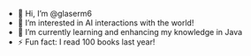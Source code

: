 - 👋 Hi, I’m @glaserm6
- 👀 I’m interested in AI interactions with the world!
- 🌱 I’m currently learning and enhancing my knowledge in Java
- ⚡ Fun fact: I read 100 books last year!

<!---
glaserm6/glaserm6 is a ✨ special ✨ repository because its `README.md` (this file) appears on your GitHub profile.
You can click the Preview link to take a look at your changes.
--->
